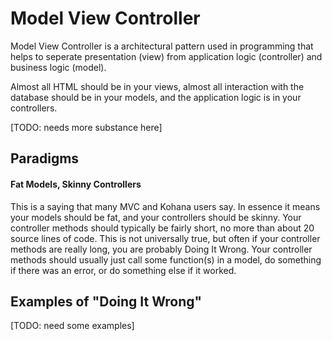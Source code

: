 # Model View Controller

Model View Controller is a architectural pattern used in programming that helps to seperate presentation (view) from application logic (controller) and business logic (model).

Almost all HTML should be in your views, almost all interaction with the database should be in your models, and the application logic is in your controllers.

\[TODO: needs more substance here]

## Paradigms

#### Fat Models, Skinny Controllers

This is a saying that many MVC and Kohana users say.  In essence it means your models should be fat, and your controllers should be skinny.  Your controller methods should typically be fairly short, no more than about 20 source lines of code.  This is not universally true, but often if your controller methods are really long, you are probably Doing It Wrong.  Your controller methods should usually just call some function(s) in a model, do something if there was an error, or do something else if it worked.

## Examples of "Doing It Wrong"

\[TODO: need some examples]